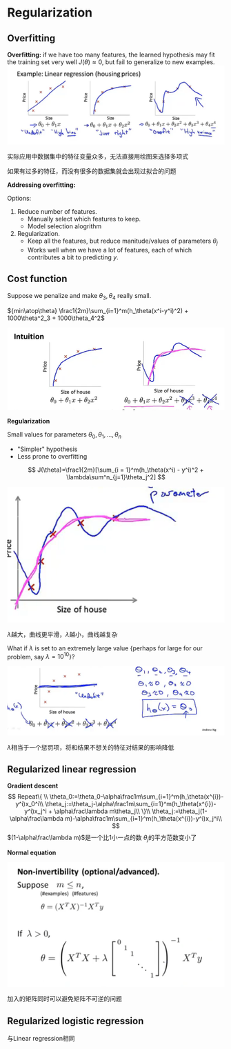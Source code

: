 # Regularization

## Overfitting

**Overfitting:** if we have too many features, the learned hypothesis may fit the training set very well $J(\theta)\approx0$, but fail to generalize to new examples.![image-20220409180954288](assets/image-20220409180954288.png)

实际应用中数据集中的特征变量众多，无法直接用绘图来选择多项式

如果有过多的特征，而没有很多的数据集就会出现过拟合的问题

**Addressing overfitting:**

Options:

1. Reduce number of features.
   - Manually select which features to keep.
   - Model selection alogrithm
2. Regularization.
   - Keep all the features, but reduce manitude/values of parameters $\theta_j$
   - Works well when we have a lot of features, each of which contributes a bit to predicting $y$.

## Cost function

Suppose we penalize and make $\theta_3,\theta_4$ really small.

${min\atop\theta} \frac1{2m}\sum_{i=1}^m(h_\theta(x^i-y^i)^2) + 1000\theta^2_3 + 1000\theta_4^2$

![image-20220409191534601](assets/image-20220409191534601.png)

**Regularization**

Small values for parameters $\theta_0,\theta_1,...,\theta_n$

- "Simpler" hypothesis
- Less prone to overfitting

$$
J(\theta)=\frac1{2m}[\sum_{i = 1}^m(h_\theta(x^i) - y^i)^2 + \lambda\sum^n_{j=1}\theta_j^2]
$$

![image-20220409194133671](assets/image-20220409194133671.png)

$\lambda$越大，曲线更平滑，$\lambda$越小，曲线越复杂

What if $\lambda$ is set to an extremely large value {perhaps for large for our problem, say $\lambda=10^{10}$}?

![image-20220409194925553](assets/image-20220409194925553.png)

$\lambda$相当于一个惩罚项，将和结果不想关的特征对结果的影响降低

## Regularized linear regression

**Gradient descent**
$$
Repeat\{ \\
\theta_0:=\theta_0-\alpha\frac1m\sum_{i=1}^m(h_\theta(x^{i})-y^i)x_0^i\\
\theta_j:=\theta_j-\alpha\frac1m\sum_{i=1}^m(h_\theta(x^{i})-y^i)x_j^i + \alpha\frac\lambda m\theta_j\\
\}\\
\theta_j:=\theta_j(1-\alpha\frac\lambda m)-\alpha\frac1m\sum_{i=1}^m(h_\theta(x^{i})-y^i)x_j^i\\
$$
$(1-\alpha\frac\lambda m)$是一个比1小一点的数 $\theta_j$的平方范数变小了

**Normal equation**

![image-20220409214236347](assets/image-20220409214236347.png)

加入的矩阵同时可以避免矩阵不可逆的问题

## Regularized logistic regression

与Linear regression相同